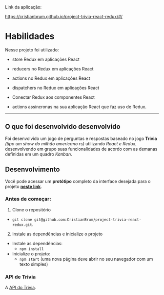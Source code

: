 Link da aplicação: 

https://cristianbrum.github.io/project-trivia-react-redux/#/



# Habilidades

Nesse projeto foi utilizado:

  - store Redux em aplicações React

  - reducers no Redux em aplicações React

  - actions no Redux em aplicações React

  - dispatchers no Redux em aplicações React

  - Conectar Redux aos componentes React

  - actions assíncronas na sua aplicação React que faz uso de Redux.

---

## O que foi desenvolvido desenvolvido

Foi desenvolvido um jogo de perguntas e respostas baseado no jogo **Trivia** _(tipo um show do milhão americano rs)_ utilizando _React e Redux_, desenvolvendo em grupo suas funcionalidades de acordo com as demanas definidas em um quadro _Kanban_.

## Desenvolvimento

Você pode acessar um **protótipo** completo da interface desejada para o projeto [**neste link**](https://www.figma.com/file/9XUqIwKEFBfbZn5t8MMZJY/Trivia---project?node-id=0%3A1).


### Antes de começar:

1. Clone o repositório
  * `git clone git@github.com:CristianBrum/project-trivia-react-redux.git`.


2. Instale as dependências e inicialize o projeto
  * Instale as dependências:
    * `npm install`
  * Inicialize o projeto:
    * `npm start` (uma nova página deve abrir no seu navegador com um texto simples)


### API de Trivia

A [API do Trivia](https://opentdb.com/api_config.php).
